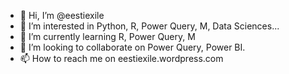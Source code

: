 - 👋 Hi, I’m @eestiexile
- 👀 I’m interested in Python, R, Power Query, M, Data Sciences...
- 🌱 I’m currently learning R, Power Query, M
- 💞️ I’m looking to collaborate on Power Query, Power BI.
- 📫 How to reach me on eestiexile.wordpress.com

<!---
Eestiexile/Eestiexile is a ✨ special ✨ repository because its `README.md` (this file) appears on your GitHub profile.
You can click the Preview link to take a look at your changes.
--->
